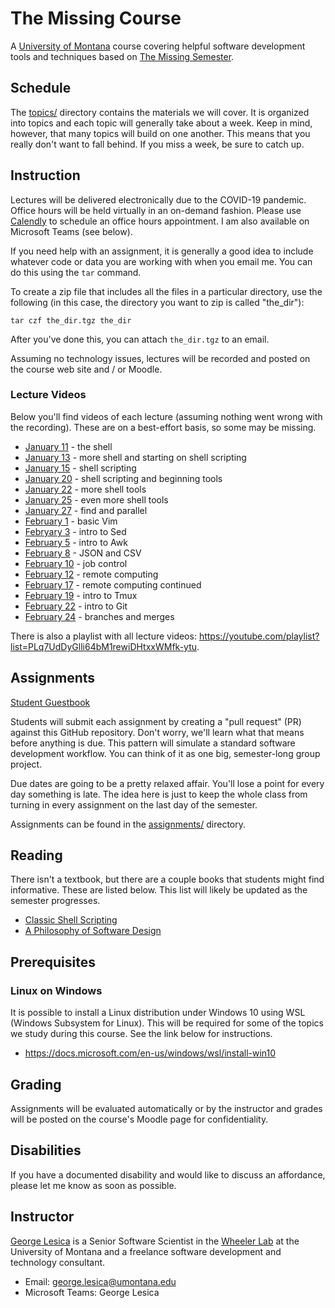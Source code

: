 # The Missing Course

A [University of Montana](https://umt.edu) course covering helpful software
development tools and techniques based on [The Missing
Semester](https://missing.csail.mit.edu).

## Schedule

The [topics/](topics/) directory contains the materials we will cover. It is
organized into topics and each topic will generally take about a week. Keep in
mind, however, that many topics will build on one another. This means that you
really don't want to fall behind. If you miss a week, be sure to catch up.

## Instruction

Lectures will be delivered electronically due to the COVID-19 pandemic. Office
hours will be held virtually in an on-demand fashion. Please use
[Calendly](https://calendly.com/glesica) to schedule an office hours
appointment. I am also available on Microsoft Teams (see below).

If you need help with an assignment, it is generally a good idea to include
whatever code or data you are working with when you email me. You can do this
using the `tar` command.

To create a zip file that includes all the files in a particular directory, use
the following (in this case, the directory you want to zip is called "the_dir"):

```
tar czf the_dir.tgz the_dir
```

After you've done this, you can attach `the_dir.tgz` to an email.

Assuming no technology issues, lectures will be recorded and posted on the
course web site and / or Moodle.

### Lecture Videos

Below you'll find videos of each lecture (assuming nothing went wrong with the
recording). These are on a best-effort basis, so some may be missing.

  - [January 11](https://youtu.be/ankQNKqupWI) - the shell
  - [January 13](https://youtu.be/voc3sfv-SDw) - more shell and starting on
    shell scripting
  - [January 15](https://youtu.be/5DhFmcJJe-Y) - shell scripting
  - [January 20](https://youtu.be/3-bpAPSkmiE) - shell scripting and beginning tools
  - [January 22](https://youtu.be/0t4VOTBayGs) - more shell tools
  - [January 25](https://youtu.be/gexRwnxlu54) - even more shell tools
  - [January 27](https://youtu.be/H-IgXXoaXzY) - find and parallel
  - [February 1](https://youtu.be/65nZOwn4q2I) - basic Vim
  - [Febryary 3](https://youtu.be/b8qXOYMFcHc) - intro to Sed
  - [February 5](https://youtu.be/fgNte-CvP_U) - intro to Awk
  - [February 8](https://youtu.be/wbu93dcWxN8) - JSON and CSV
  - [February 10](https://youtu.be/xoSf75l75ps) - job control
  - [February 12](https://youtu.be/_hN-_HtfbxA) - remote computing
  - [February 17](https://youtu.be/bbhhs7apzsI) - remote computing continued
  - [February 19](https://youtu.be/WyUkmCcc0QA) - intro to Tmux
  - [February 22](https://youtu.be/ueBUvZvjOU8) - intro to Git
  - [February 24](https://youtu.be/1IRXQv4Mnt8) - branches and merges

There is also a playlist with all lecture videos:
<https://youtube.com/playlist?list=PLq7UdDyGlli64bM1rewiDHtxxWMfk-ytu>.

## Assignments

[Student Guestbook](assignments/guestbook.html)

Students will submit each assignment by creating a "pull request" (PR) against
this GitHub repository. Don't worry, we'll learn what that means before anything
is due. This pattern will simulate a standard software development workflow.
You can think of it as one big, semester-long group project.

Due dates are going to be a pretty relaxed affair. You'll lose a point for every
day something is late. The idea here is just to keep the whole class from
turning in every assignment on the last day of the semester.

Assignments can be found in the [assignments/](assignments/) directory.

## Reading

There isn't a textbook, but there are a couple books that students might find
informative. These are listed below. This list will likely be updated as the
semester progresses.

  - [Classic Shell Scripting](https://www.oreilly.com/library/view/classic-shell-scripting/0596005954/)
  - [A Philosophy of Software Design](https://www.goodreads.com/book/show/39996759-a-philosophy-of-software-design)

## Prerequisites

### Linux on Windows

It is possible to install a Linux distribution under Windows 10 using WSL
(Windows Subsystem for Linux). This will be required for some of the topics we
study during this course. See the link below for instructions.

  - <https://docs.microsoft.com/en-us/windows/wsl/install-win10>

## Grading

Assignments will be evaluated automatically or by the instructor and grades will
be posted on the course's Moodle page for confidentiality.

## Disabilities

If you have a documented disability and would like to discuss an affordance,
please let me know as soon as possible.

## Instructor

[George Lesica](https://lesica.com) is a Senior Software Scientist in the
[Wheeler Lab](https://wheelerlab.org) at the University of Montana and a
freelance software development and technology consultant.

  - Email: <george.lesica@umontana.edu>
  - Microsoft Teams: George Lesica

